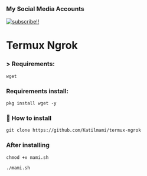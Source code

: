 

### My Social Media Accounts
[![subscribe!!](https://img.shields.io/badge/YouTube-%23FF0000.svg?logo=YouTube&logoColor=white)](https://youtube.com/@katilmami1473) 


# Termux Ngrok


### > Requirements:

 `wget`

### Requirements install:

`pkg install wget -y`

### 📌 How to install

`git clone https://github.com/Katilmami/termux-ngrok`

### After installing

`chmod +x mami.sh`

`./mami.sh`







